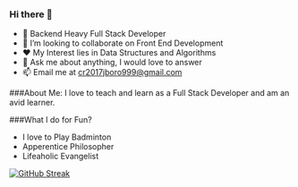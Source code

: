### Hi there 👋

- 🔭 Backend Heavy Full Stack Developer
- 👯 I’m looking to collaborate on Front End Development
- ❤️ My Interest lies in Data Structures and Algorithms
- 💬 Ask me about anything, I would love to answer
- 📫 Email me at cr2017jboro999@gmail.com

###About Me:
I love to teach and learn as a Full Stack Developer and am an avid learner.

###What I do for Fun?
- I love to Play Badminton
- Apperentice Philosopher
- Lifeaholic Evangelist

[![GitHub Streak](https://streak-stats.demolab.com/?user=JugalBoro&currStreakNum=2FD3EB&fire=pink&sideLabels=F00&date_format=[Y.]n.j)](https://git.io/streak-stats)
